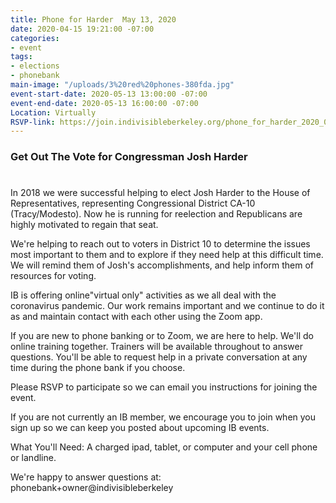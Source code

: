 ```yaml
---
title: Phone for Harder  May 13, 2020
date: 2020-04-15 19:21:00 -07:00
categories:
- event
tags:
- elections
- phonebank
main-image: "/uploads/3%20red%20phones-380fda.jpg"
event-start-date: 2020-05-13 13:00:00 -07:00
event-end-date: 2020-05-13 16:00:00 -07:00
Location: Virtually
RSVP-link: https://join.indivisibleberkeley.org/phone_for_harder_2020_05_13_2
---
```


###                                Get Out The Vote for Congressman Josh Harder

# 

In 2018 we were successful helping to elect Josh Harder to the House of Representatives, representing Congressional District CA-10 (Tracy/Modesto). Now he is running for reelection and Republicans are highly motivated to regain that seat.

We're helping to reach out to voters in District 10 to determine the issues most important to them and to explore if they need help at this difficult time. We will remind them of Josh's accomplishments, and help inform them of resources for voting.

IB is offering online"virtual only" activities as we all deal with the coronavirus pandemic. Our work remains important and we continue to do it as and maintain contact with each other using the Zoom app.

If you are new to phone banking or to Zoom, we are here to help. We'll do online training together. Trainers will be available throughout to answer questions. You'll be able to request help in a private conversation at any time during the phone bank if you choose.

Please RSVP to participate so we can email you instructions for joining the event.

If you are not currently an IB member, we encourage you to join when you sign up so we can keep you posted about upcoming IB events.

What You'll Need: A charged ipad, tablet, or computer and your cell phone or landline.

We're happy to answer questions at: phonebank\+owner@indivisibleberkeley